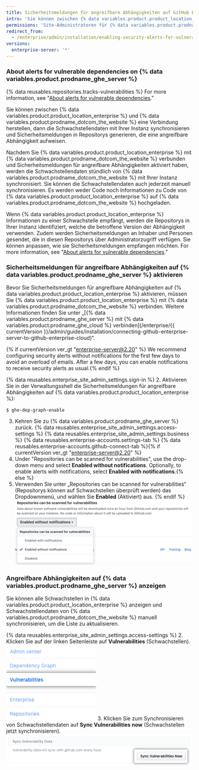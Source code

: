 ```yaml
---
title: Sicherheitsmeldungen für angreifbare Abhängigkeiten auf GitHub Enterprise Server aktivieren
intro: 'Sie können zwischen {% data variables.product.product_location_enterprise %} und {% data variables.product.prodname_ghe_cloud %} eine Verbindung herstellen und Sicherheitsmeldungen für angreifbare Abhängigkeiten in Repositorys auf Ihrer Instanz aktivieren.'
permissions: 'Site-Administratoren für {% data variables.product.prodname_ghe_server %} , die auch Inhaber der angeschlossenen Organisation oder des angeschlossenen Unternehmenskontos in der {% data variables.product.prodname_ghe_cloud %} sind, können Sicherheitswarnungen für ungeschützte Abhängigkeiten auf {% data variables.product.prodname_ghe_server %} aktivieren.'
redirect_from:
  - /enterprise/admin/installation/enabling-security-alerts-for-vulnerable-dependencies-on-github-enterprise-server
versions:
  enterprise-server: '*'
---
```


### About alerts for vulnerable dependencies on {% data variables.product.prodname_ghe_server %}

{% data reusables.repositories.tracks-vulnerabilities %} For more information, see "[About alerts for vulnerable dependencies](/github/managing-security-vulnerabilities/about-alerts-for-vulnerable-dependencies)."

Sie können zwischen {% data variables.product.product_location_enterprise %} und {% data variables.product.prodname_dotcom_the_website %} eine Verbindung herstellen, dann die Schwachstellendaten mit Ihrer Instanz synchronisieren und Sicherheitsmeldungen in Repositorys generieren, die eine angreifbare Abhängigkeit aufweisen.

Nachdem Sie {% data variables.product.product_location_enterprise %} mit {% data variables.product.prodname_dotcom_the_website %} verbunden und Sicherheitsmeldungen für angreifbare Abhängigkeiten aktiviert haben, werden die Schwachstellendaten stündlich von {% data variables.product.prodname_dotcom_the_website %} mit Ihrer Instanz synchronisiert. Sie können die Schwachstellendaten auch jederzeit manuell synchronisieren. Es werden weder Code noch Informationen zu Code von {% data variables.product.product_location_enterprise %} auf {% data variables.product.prodname_dotcom_the_website %} hochgeladen.

Wenn {% data variables.product.product_location_enterprise %} Informationen zu einer Schwachstelle empfängt, werden die Repositorys in Ihrer Instanz identifiziert, welche die betroffene Version der Abhängigkeit verwenden. Zudem werden Sicherheitsmeldungen an Inhaber und Personen gesendet, die in diesen Repositorys über Administratorzugriff verfügen. Sie können anpassen, wie sie Sicherheitsmeldungen empfangen möchten. For more information, see "[About alerts for vulnerable dependencies](/github/managing-security-vulnerabilities/about-alerts-for-vulnerable-dependencies/#configuring-notifications-for-security-alerts)."

### Sicherheitsmeldungen für angreifbare Abhängigkeiten auf {% data variables.product.prodname_ghe_server %} aktivieren

Bevor Sie Sicherheitsmeldungen für angreifbare Abhängigkeiten auf {% data variables.product.product_location_enterprise %} aktivieren, müssen Sie {% data variables.product.product_location_enterprise %} mit {% data variables.product.prodname_dotcom_the_website %} verbinden. Weitere Informationen finden Sie unter „[{% data variables.product.prodname_ghe_server %} mit {% data variables.product.prodname_ghe_cloud %} verbinden](/enterprise/{{ currentVersion }}/admin/guides/installation/connecting-github-enterprise-server-to-github-enterprise-cloud)“.

{% if currentVersion ver_gt "enterprise-server@2.20" %} We recommend configuring security alerts without notifications for the first few days to avoid an overload of emails. After a few days, you can enable notifications to receive security alerts as usual.{% endif %}

{% data reusables.enterprise_site_admin_settings.sign-in %}
2. Aktivieren Sie in der Verwaltungsshell die Sicherheitsmeldungen für angreifbare Abhängigkeiten auf {% data variables.product.product_location_enterprise %}:
 ``` shell
$ ghe-dep-graph-enable
```
3. Kehren Sie zu {% data variables.product.prodname_ghe_server %} zurück.
{% data reusables.enterprise_site_admin_settings.access-settings %}
{% data reusables.enterprise_site_admin_settings.business %}
{% data reusables.enterprise-accounts.settings-tab %}
{% data reusables.enterprise-accounts.github-connect-tab %}{% if currentVersion ver_gt "enterprise-server@2.20" %}
5. Under "Repositories can be scanned for vulnerabilities", use the drop-down menu and select **Enabled without notifications**. Optionally, to enable alerts with notifications, select **Enabled with notifications**.{% else %}
5. Verwenden Sie unter „Repositories can be scanned for vulnerabilities“ (Repositorys können auf Schwachstellen überprüft werden) das Dropdownmenü, und wählen Sie **Enabled** (Aktiviert) aus.
{% endif %}
   ![Dropdownmenü zum Aktivieren der Überprüfung von Repositorys auf Schwachstellen](/assets/images/enterprise/site-admin-settings/enable-vulnerability-scanning-in-repositories.png)

### Angreifbare Abhängigkeiten auf {% data variables.product.prodname_ghe_server %} anzeigen

Sie können alle Schwachstellen in {% data variables.product.product_location_enterprise %} anzeigen und Schwachstellendaten von {% data variables.product.prodname_dotcom_the_website %} manuell synchronisieren, um die Liste zu aktualisieren.

{% data reusables.enterprise_site_admin_settings.access-settings %}
2. Klicken Sie auf der linken Seitenleiste auf **Vulnerabilities** (Schwachstellen). ![Registerkarte „Vulnerabilities“ (Schwachstellen) auf der Seitenleiste für Websiteadministratoren](/assets/images/enterprise/business-accounts/vulnerabilities-tab.png)
3. Klicken Sie zum Synchronisieren von Schwachstellendaten auf **Sync Vulnerabilities now** (Schwachstellen jetzt synchronisieren). ![Schaltfläche „Sync vulnerabilities now“ (Schwachstellen jetzt synchronisieren)](/assets/images/enterprise/site-admin-settings/sync-vulnerabilities-button.png)
